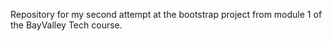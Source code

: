 Repository for my second attempt at the bootstrap project from module 1 of the BayValley Tech course.
